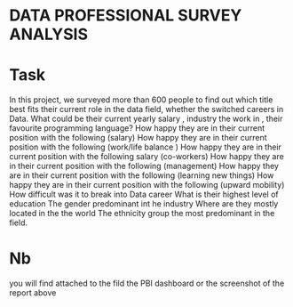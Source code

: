 # DATA PROFESSIONAL SURVEY ANALYSIS
# Task
 In this project, we surveyed more than 600 people to find out which title best fits their current role in the data field, whether the switched careers in Data.
What could be their current yearly salary , industry the work in , their favourite programming language?
How happy they are in their current position with the following (salary)
How happy they are in their current position with the following (work/life balance )
How happy they are in their current position with the following salary (co-workers)
How happy they are in their current position with the following (management)
How happy they are in their current position with the following (learning new things) 
How happy they are in their current position with the following (upward mobility)
How difficult was it to break into Data career 
What is their highest level of education
The gender predominant int he industry
Where are they mostly located in the the world
The ethnicity group the most predominant in the field.

# Nb
you will find attached to the fild the PBI dashboard or the screenshot of the report above
